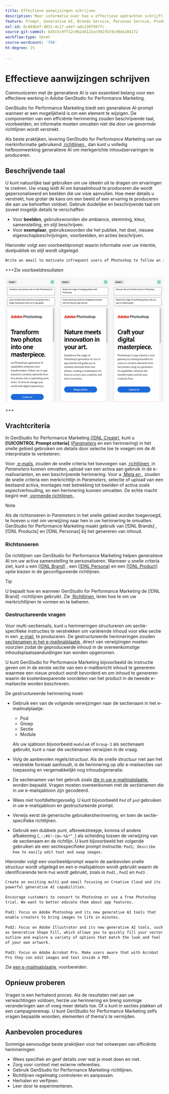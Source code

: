 ```yaml
---
title: Effectieve aanwijzingen schrijven
description: Meer informatie over hoe u effectieve opdrachten schrijft voor Adobe GenStudio voor prestatiemarketing.
feature: Prompt, Generative AI, Brands Service, Personas Service, Products Service, Guidelines
exl-id: 0cd4db4f-d031-4c1f-a4e7-adc220f947fc
source-git-commit: bd3c5c9ff12c962d4123ac992fb74cd94e184172
workflow-type: tm+mt
source-wordcount: '756'
ht-degree: 1%

---
```


# Effectieve aanwijzingen schrijven

Communiceren met de generatieve AI is van essentieel belang voor een effectieve werking in Adobe GenStudio for Performance Marketing.

GenStudio for Performance Marketing biedt een generatieve AI-prompt wanneer er een mogelijkheid is om een element te wijzigen. De componenten van een efficiënte herinnering zouden beschrijvende taal, voorbeelden, en informatie moeten omvatten niet die door uw gevormde richtlijnen wordt verstrekt.

Als beste praktijken, levering GenStudio for Performance Marketing van uw merkinformatie gebruikend [&#x200B; richtlijnen &#x200B;](/help/user-guide/guidelines/overview.md), dan kunt u volledig hefboomwerking generatieve AI om merkgerichte inhoudservaringen te produceren.

## Beschrijvende taal

U kunt natuurlijke taal gebruiken om uw ideeën uit te dragen om ervaringen te creëren. Uw vraag leidt AI om kanaalinhoud te produceren die wordt gepersonaliseerd en beelden die uw visie aanvullen. Hoe meer details u verstrekt, hoe groter de kans om een beeld of een ervaring te produceren die aan uw behoeften voldoet. Gebruik duidelijke en beschrijvende taal om zoveel mogelijk details te verschaffen:

- Voor **beelden**, gebruikswoorden die ambiance, stemming, kleur, samenstelling, en stijl beschrijven.
- Voor **exemplaar**, gebruikswoorden die het publiek, het doel, nieuwe eigenschapbeschrijvingen, voorbeelden, en acties beschrijven.

Hieronder volgt een voorbeeldprompt waarin informatie over uw intentie, doelpubliek en stijl wordt uitgelegd.

```bash
Write an email to motivate infrequent users of Photoshop to follow an in-app tutorial that teaches them to combine elements of two photos into a beautiful work of art. Highlight the generative AI capabilities of Photoshop and use references to natural imagery.
```

+++Zie voorbeeldresultaten

![&#x200B; drie geproduceerde e-mails &#x200B;](/help/assets/sample-email.png)

+++

## Vrachtcriteria

In GenStudio for Performance Marketing [[!DNL Create]](/help/user-guide/create/overview.md), kunt u **[!UICONTROL Prompt criteria]** ([_Parameters_](/help/user-guide/create/overview.md#parameters) en een herinnering) in het snelle gebied gebruiken om details door selectie toe te voegen om de AI interpretatie te verbeteren.

Voor [&#x200B; e-mails &#x200B;](/help/user-guide/create/email-experiences.md), zouden de snelle criteria het toevoegen van [&#x200B; richtlijnen &#x200B;](/help/user-guide/guidelines/overview.md) in _Parameters_ kunnen omvatten, upload van een activa aan gebruik in de e-mailvarianten, en een beschrijvende herinnering. Voor a [&#x200B; Meta en &#x200B;](/help/tutorials/create-meta-ad.md), zouden de snelle criteria een merkrichtlijn in _Parameters_, selectie of upload van een bestaand activa, montages met betrekking tot beelden of activa zoals aspectverhouding, en een herinnering kunnen omvatten. De echte macht begint met [&#x200B; vormende richtlijnen &#x200B;](/help/user-guide/guidelines/add-guidelines.md).

>[!NOTE]
>
>Als de richtsnoeren in _Parameters_ in het snelle gebied worden toegevoegd, te hoeven u niet om verwijzing naar hen in uw herinnering te omvatten. GenStudio for Performance Marketing maakt gebruik van [!DNL Brands] , [!DNL Products] en [!DNL Personas] bij het genereren van inhoud.

### Richtsnoeren

De richtlijnen van GenStudio for Performance Marketing helpen generatieve AI om uw activa samenstelling te personaliseren. Wanneer u snelle criteria ziet, kunt u een [[!DNL Brand]](/help/user-guide/guidelines/brands.md) , een [[!DNL Persona]](/help/user-guide/guidelines/personas.md) en een [[!DNL Product]](/help/user-guide/guidelines/products.md) optie kiezen in de geconfigureerde richtlijnen.

>[!TIP]
>
>U bepaalt hoe en wanneer GenStudio for Performance Marketing de [!DNL Brand] -richtlijnen gebruikt. Zie [&#x200B; Richtlijnen &#x200B;](/help/user-guide/guidelines/overview.md) leren hoe te om uw merkrichtlijnen te vormen en te beheren.

### Gestructureerde vragen

Voor multi-sectiemails, kunt u herinneringen structureren om sectie-specifieke instructies te verstrekken om variërende inhoud voor elke sectie in een [&#x200B; e-mail &#x200B;](/help/user-guide/create/email-experiences.md) te produceren. De gestructureerde herinneringen zouden [&#x200B; sectienamen in het e-mailmalplaatje &#x200B;](/help/user-guide/content/email-template.md#multi-section-emails) direct van verwijzingen moeten voorzien zodat de geproduceerde inhoud in de overeenkomstige inhoudsplaatsaanduidingen kan worden opgenomen.

U kunt GenStudio for Performance Marketing bijvoorbeeld de instructie geven om in de eerste sectie van een e-mailbericht inhoud te genereren waarmee een nieuw product wordt bevorderd en om inhoud te genereren waarin de kostenbesparende voordelen van het product in de tweede e-mailsectie worden beschreven.

De gestructureerde herinnering moet:

- Gebruik een van de volgende verwijzingen naar de sectienaam in het e-mailmalplaatje:
   - Pod
   - Groep
   - Sectie
   - Module

  Als uw sjabloon bijvoorbeeld `moduleA` of `Group-3` als sectienaam gebruikt, kunt u naar die sectienamen verwijzen in de vraag.

- Volg de aanbevolen regels/structuur. Als de snelle structuur niet aan het verstrekte formaat aanhoudt, is de herinnering op *alle* e-mailsecties van toepassing en vergemakkelijkt nog inhoudsgeneratie.
- De sectienamen van het gebruik zoals [&#x200B; die in uw e-mailmalplaatje &#x200B;](/help/user-guide/content/email-template.md#code-an-email-template) worden bepaald. Vragen moeten overeenkomen met de sectienamen die in uw e-mailsjabloon zijn gecodeerd.
- Wees niet hoofdlettergevoelig. U kunt bijvoorbeeld `Pod` of `pod` gebruiken in uw e-mailsjabloon en gestructureerde prompt.
- Verwijs eerst de generische gebruikersherinnering, en toen de sectie-specifieke richtlijnen.
- Gebruik een dubbele punt, afbreekstreepje, komma of andere afbakening (`,:;#$!~|@=-%&*^_`) als scheiding tussen de verwijzing van de sectienaam en de richtlijn. U kunt bijvoorbeeld het volgende gebruiken als een sectiespecifieke prompt instructie: `Pod1; Describe how to easily edit text and swap images.`

Hieronder volgt een voorbeeldprompt waarin de aanbevolen snelle structuur wordt uitgelegd en een e-mailsjabloon wordt gebruikt waarin de identificerende term `Pod` wordt gebruikt, zoals in `Pod1` , `Pod2` en `Pod3` .

```properties
Create an exciting multi-pod email focusing on Creative Cloud and its powerful generative AI capabilities.

Encourage customers to convert to Photoshop or use a free Photoshop trial. We want to better educate them about app features.

Pod1: Focus on Adobe Photoshop and its new generative AI tools that enable creators to bring images to life in minutes.

Pod2: Focus on Adobe Illustrator and its new generative AI tools, such as Generative Shape Fill, which allows you to quickly fill your vector outline and explore a variety of options that match the look and feel of your own artwork.

Pod3: Focus on Adobe Acrobat Pro. Make users aware that with Acrobat Pro they can edit images and text inside a PDF.
```

Zie [&#x200B; een e-mailmalplaatje &#x200B;](/help/user-guide/content/email-template.md#code-an-email-template) voorbereiden.

## Opnieuw proberen

Vragen is een herhalend proces. Als de resultaten niet aan uw verwachtingen voldoen, herzie uw herinnering en breng sommige veranderingen aan of voeg meer details toe. Of u kunt in secties plakken uit een campagneremap. U kunt GenStudio for Performance Marketing zelfs vragen bepaalde woorden, elementen of thema&#39;s te vermijden.

## Aanbevolen procedures

Sommige eenvoudige beste praktijken voor het ontwerpen van efficiënte herinneringen:

- Wees specifiek en geef details over wat je moet doen en niet.
- Zorg voor context met externe referenties.
- Gebruik GenStudio for Performance Marketing-richtlijnen.
- Richtlijnen regelmatig controleren en aanpassen.
- Herhalen en verfijnen.
- Leer door te experimenteren.
